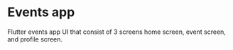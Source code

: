 # Events app

Flutter events app UI that consist of 3 screens home screen, event screen, and profile screen.


